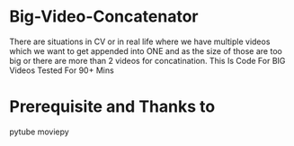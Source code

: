 # Big-Video-Concatenator
There are situations in CV or in real life where we have multiple videos which we want to get  appended into ONE and as the size of those are too big or there are more than 2 videos for concatination. This Is Code For  BIG Videos Tested For 90+ Mins

# Prerequisite and Thanks to
  pytube
  moviepy
